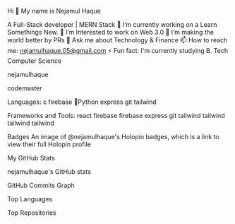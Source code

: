 Hi 👋 My name is Nejamul Haque

A Full-Stack developer | MERN Stack
🔭 I’m currently working on a Learn Somethings New.
🌱 I’m Interested to work on Web 3.0
👯 I’m making the world better by PRs
💬 Ask me about Technology & Finance
📫 How to reach me: nejamulhaque.05@gmail.com
⚡ Fun fact: I'm currently studying B. Tech Computer Science

nejamulhaque

codemaster

Languages:
c firebase 🐍Python express git tailwind

Frameworks and Tools:
react firebase firebase express git tailwind tailwind tailwind tailwind

Badges
An image of @nejamulhaque's Holopin badges, which is a link to view their full Holopin profile

My GitHub Stats

nejamulhaque's GitHub stats



GitHub Commits Graph

Top Languages

Top Repositories

